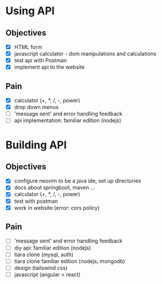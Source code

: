 # Using API

## Objectives

- [X] HTML form
- [X] javascript calculator - dom manipulations and calculations
- [X] test api with Postman
- [X] implement api to the website

## Pain

- [X] calculator (+, *, /, -, power)
- [X] drop down menus
- [ ] 'message sent' and error handling feedback
- [ ] api implementation: familiar edition (nodejs)

# Building API

## Objectives

- [X] configure neovim to be a java ide, set up directories
- [X] docs about springboot, maven ...
- [X] calculator (+, *, /, -, power)
- [X] test with postman
- [X] work in website (error: cors policy)

## Pain

- [ ] 'message sent' and error handling feedback
- [ ] diy api: familiar edition (nodejs)
- [ ] tiara clone (mysql, auth)
- [ ] tiara clone familiar edition (nodejs, mongodb)
- [ ] design (tailswind css)
- [ ] javascript (angular > react)
